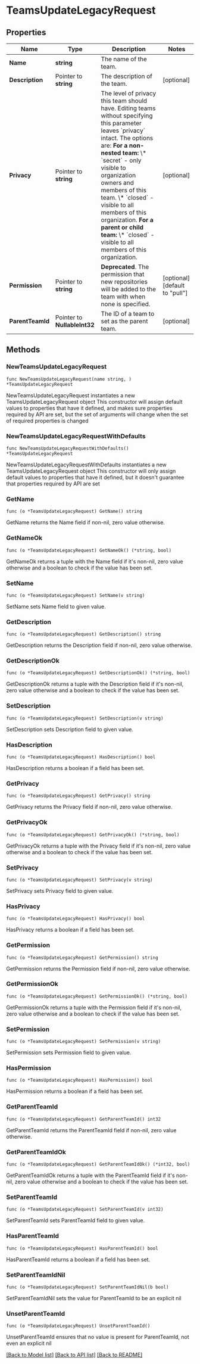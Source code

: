 # TeamsUpdateLegacyRequest

## Properties

Name | Type | Description | Notes
------------ | ------------- | ------------- | -------------
**Name** | **string** | The name of the team. | 
**Description** | Pointer to **string** | The description of the team. | [optional] 
**Privacy** | Pointer to **string** | The level of privacy this team should have. Editing teams without specifying this parameter leaves &#x60;privacy&#x60; intact. The options are:   **For a non-nested team:**   \\* &#x60;secret&#x60; - only visible to organization owners and members of this team.   \\* &#x60;closed&#x60; - visible to all members of this organization.   **For a parent or child team:**   \\* &#x60;closed&#x60; - visible to all members of this organization. | [optional] 
**Permission** | Pointer to **string** | **Deprecated**. The permission that new repositories will be added to the team with when none is specified. | [optional] [default to "pull"]
**ParentTeamId** | Pointer to **NullableInt32** | The ID of a team to set as the parent team. | [optional] 

## Methods

### NewTeamsUpdateLegacyRequest

`func NewTeamsUpdateLegacyRequest(name string, ) *TeamsUpdateLegacyRequest`

NewTeamsUpdateLegacyRequest instantiates a new TeamsUpdateLegacyRequest object
This constructor will assign default values to properties that have it defined,
and makes sure properties required by API are set, but the set of arguments
will change when the set of required properties is changed

### NewTeamsUpdateLegacyRequestWithDefaults

`func NewTeamsUpdateLegacyRequestWithDefaults() *TeamsUpdateLegacyRequest`

NewTeamsUpdateLegacyRequestWithDefaults instantiates a new TeamsUpdateLegacyRequest object
This constructor will only assign default values to properties that have it defined,
but it doesn't guarantee that properties required by API are set

### GetName

`func (o *TeamsUpdateLegacyRequest) GetName() string`

GetName returns the Name field if non-nil, zero value otherwise.

### GetNameOk

`func (o *TeamsUpdateLegacyRequest) GetNameOk() (*string, bool)`

GetNameOk returns a tuple with the Name field if it's non-nil, zero value otherwise
and a boolean to check if the value has been set.

### SetName

`func (o *TeamsUpdateLegacyRequest) SetName(v string)`

SetName sets Name field to given value.


### GetDescription

`func (o *TeamsUpdateLegacyRequest) GetDescription() string`

GetDescription returns the Description field if non-nil, zero value otherwise.

### GetDescriptionOk

`func (o *TeamsUpdateLegacyRequest) GetDescriptionOk() (*string, bool)`

GetDescriptionOk returns a tuple with the Description field if it's non-nil, zero value otherwise
and a boolean to check if the value has been set.

### SetDescription

`func (o *TeamsUpdateLegacyRequest) SetDescription(v string)`

SetDescription sets Description field to given value.

### HasDescription

`func (o *TeamsUpdateLegacyRequest) HasDescription() bool`

HasDescription returns a boolean if a field has been set.

### GetPrivacy

`func (o *TeamsUpdateLegacyRequest) GetPrivacy() string`

GetPrivacy returns the Privacy field if non-nil, zero value otherwise.

### GetPrivacyOk

`func (o *TeamsUpdateLegacyRequest) GetPrivacyOk() (*string, bool)`

GetPrivacyOk returns a tuple with the Privacy field if it's non-nil, zero value otherwise
and a boolean to check if the value has been set.

### SetPrivacy

`func (o *TeamsUpdateLegacyRequest) SetPrivacy(v string)`

SetPrivacy sets Privacy field to given value.

### HasPrivacy

`func (o *TeamsUpdateLegacyRequest) HasPrivacy() bool`

HasPrivacy returns a boolean if a field has been set.

### GetPermission

`func (o *TeamsUpdateLegacyRequest) GetPermission() string`

GetPermission returns the Permission field if non-nil, zero value otherwise.

### GetPermissionOk

`func (o *TeamsUpdateLegacyRequest) GetPermissionOk() (*string, bool)`

GetPermissionOk returns a tuple with the Permission field if it's non-nil, zero value otherwise
and a boolean to check if the value has been set.

### SetPermission

`func (o *TeamsUpdateLegacyRequest) SetPermission(v string)`

SetPermission sets Permission field to given value.

### HasPermission

`func (o *TeamsUpdateLegacyRequest) HasPermission() bool`

HasPermission returns a boolean if a field has been set.

### GetParentTeamId

`func (o *TeamsUpdateLegacyRequest) GetParentTeamId() int32`

GetParentTeamId returns the ParentTeamId field if non-nil, zero value otherwise.

### GetParentTeamIdOk

`func (o *TeamsUpdateLegacyRequest) GetParentTeamIdOk() (*int32, bool)`

GetParentTeamIdOk returns a tuple with the ParentTeamId field if it's non-nil, zero value otherwise
and a boolean to check if the value has been set.

### SetParentTeamId

`func (o *TeamsUpdateLegacyRequest) SetParentTeamId(v int32)`

SetParentTeamId sets ParentTeamId field to given value.

### HasParentTeamId

`func (o *TeamsUpdateLegacyRequest) HasParentTeamId() bool`

HasParentTeamId returns a boolean if a field has been set.

### SetParentTeamIdNil

`func (o *TeamsUpdateLegacyRequest) SetParentTeamIdNil(b bool)`

 SetParentTeamIdNil sets the value for ParentTeamId to be an explicit nil

### UnsetParentTeamId
`func (o *TeamsUpdateLegacyRequest) UnsetParentTeamId()`

UnsetParentTeamId ensures that no value is present for ParentTeamId, not even an explicit nil

[[Back to Model list]](../README.md#documentation-for-models) [[Back to API list]](../README.md#documentation-for-api-endpoints) [[Back to README]](../README.md)


